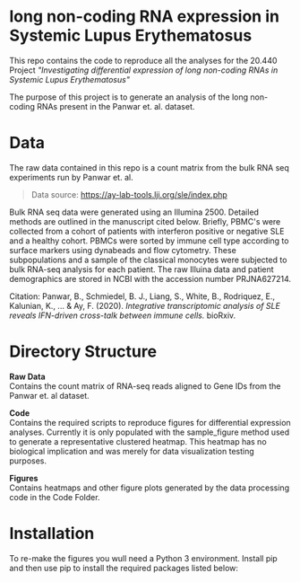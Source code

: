 # long non-coding RNA expression in Systemic Lupus Erythematosus  
This repo contains the code to reproduce all the analyses for the 20.440 Project
*"Investigating differential expression of long non-coding RNAs in Systemic Lupus
Erythematosus"*  

The purpose of this project is to generate an analysis of the long non-coding
RNAs present in the Panwar et. al. dataset.  

# Data  
The raw data contained in this repo is a count matrix from the bulk RNA seq
experiments run by Panwar et. al.  

>Data source: https://ay-lab-tools.lji.org/sle/index.php

Bulk RNA seq data were generated using an Illumina 2500. Detailed methods are
outlined in the manuscript cited below. Briefly, PBMC's were collected from a
cohort of patients with interferon positive or negative SLE and a healthy cohort.
PBMCs were sorted by immune cell type according to surface markers using
dynabeads and flow cytometry. These subpopulations and a sample of the classical
monocytes were subjected to bulk RNA-seq analysis for each patient. The raw
Illuina data and patient demographics are stored in NCBI with the accession
number PRJNA627214.

Citation:
Panwar, B., Schmiedel, B. J., Liang, S., White, B., Rodriquez, E., Kalunian,
K., ... & Ay, F. (2020). *Integrative transcriptomic analysis of SLE reveals
IFN-driven cross-talk between immune cells.* bioRxiv.

# Directory Structure  
**Raw Data**  
Contains the count matrix of RNA-seq reads aligned to Gene IDs from
the Panwar et. al dataset.

**Code**  
Contains the required scripts to reproduce figures for differential
expression analyses. Currently it is only populated with the sample_figure
method used to generate a representative clustered heatmap. This heatmap has
no biological implication and was merely for data visualization testing
purposes.

**Figures**  
Contains heatmaps and other figure plots generated by the
data processing code in the Code Folder.

# Installation  
To re-make the figures you wull need a Python 3 environment. Install pip and
then use pip to install the required packages listed below:
